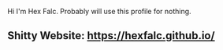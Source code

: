 Hi I'm Hex Falc. Probably will use this profile for nothing.


## Shitty Website: https://hexfalc.github.io/



<!--
**Hexfalc/Hexfalc** is a ✨ _special_ ✨ repository because its `README.md` (this file) appears on your GitHub profile.
Im Hex Falc
--!>
